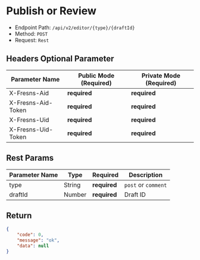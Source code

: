 # Publish or Review

- Endpoint Path: `/api/v2/editor/{type}/{draftId}`
- Method: `POST`
- Request: `Rest`

## Headers Optional Parameter

| Parameter Name | Public Mode (Required) | Private Mode (Required) |
| --- | --- | --- |
| X-Fresns-Aid | **required** | **required** |
| X-Fresns-Aid-Token | **required** | **required** |
| X-Fresns-Uid | **required** | **required** |
| X-Fresns-Uid-Token | **required** | **required** |

## Rest Params

| Parameter Name | Type | Required | Description |
| --- | --- | --- | --- |
| type | String | **required** | `post` or `comment` |
| draftId | Number | **required** | Draft ID |

## Return

```json
{
    "code": 0,
    "message": "ok",
    "data": null
}
```
